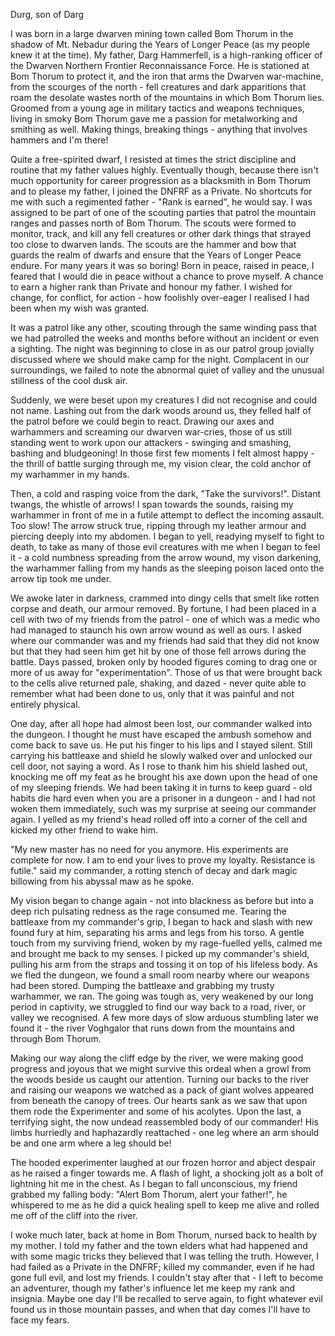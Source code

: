 Durg, son of Darg

I was born in a large dwarven mining town called Bom Thorum in the shadow of Mt. Nebadur during the Years of Longer Peace (as my people knew it at the time). My father, Darg Hammerfell, is a high-ranking officer of the Dwarven Northern Frontier Reconnaissance Force. He is stationed at Bom Thorum to protect it, and the iron that arms the Dwarven war-machine, from the scourges of the north - fell creatures and dark apparitions that roam the desolate wastes north of the mountains in which Bom Thorum lies. Groomed from a young age in military tactics and weapons techniques, living in smoky Bom Thorum gave me a passion for metalworking and smithing as well. Making things, breaking things - anything that involves hammers and I'm there!

Quite a free-spirited dwarf, I resisted at times the strict discipline and routine that my father values highly. Eventually though, because there isn't much opportunity for career progression as a blacksmith in Bom Thorum and to please my father, I joined the DNFRF as a Private. No shortcuts for me with such a regimented father - "Rank is earned", he would say. I was assigned to be part of one of the scouting parties that patrol the mountain ranges and passes north of Bom Thorum. The scouts were formed to monitor, track, and kill any fell creatures or other dark things that strayed too close to dwarven lands. The scouts are the hammer and bow that guards the realm of dwarfs and ensure that the Years of Longer Peace endure. For many years it was so boring! Born in peace, raised in peace, I feared that I would die in peace without a chance to prove myself. A chance to earn a higher rank than Private and honour my father. I wished for change, for conflict, for action - how foolishly over-eager I realised I had been when my wish was granted.

It was a patrol like any other, scouting through the same winding pass that we had patrolled the weeks and months before without an incident or even a sighting. The night was beginning to close in as our patrol group jovially discussed where we should make camp for the night. Complacent in our surroundings, we failed to note the abnormal quiet of valley and the unusual stillness of the cool dusk air.

Suddenly, we were beset upon my creatures I did not recognise and could not name. Lashing out from the dark woods around us, they felled half of the patrol before we could begin to react. Drawing our axes and warhammers and screaming our dwarven war-cries, those of us still standing went to work upon our attackers - swinging and smashing, bashing and bludgeoning! In those first few moments I felt almost happy - the thrill of battle surging through me, my vision clear, the cold anchor of my warhammer in my hands.

Then, a cold and rasping voice from the dark, "Take the survivors!". Distant twangs, the whistle of arrows! I span towards the sounds, raising my warhammer in front of me in a futile attempt to deflect the incoming assault. Too slow! The arrow struck true, ripping through my leather armour and piercing deeply into my abdomen. I began to yell, readying myself to fight to death, to take as many of those evil creatures with me when I began to feel it - a cold numbness spreading from the arrow wound, my vison darkening, the warhammer falling from my hands as the sleeping poison laced onto the arrow tip took me under.

We awoke later in darkness, crammed into dingy cells that smelt like rotten corpse and death, our armour removed. By fortune, I had been placed in a cell with two of my friends from the patrol - one of which was a medic who had managed to staunch his own arrow wound as well as ours. I asked where our commander was and my friends had said that they did not know but that they had seen him get hit by one of those fell arrows during the battle. Days passed, broken only by hooded figures coming to drag one or more of us away for "experimentation". Those of us that were brought back to the cells alive returned pale, shaking, and dazed - never quite able to remember what had been done to us, only that it was painful and not entirely physical.

One day, after all hope had almost been lost, our commander walked into the dungeon. I thought he must have escaped the ambush somehow and come back to save us. He put his finger to his lips and I stayed silent. Still carrying his battleaxe and shield he slowly walked over and unlocked our cell door, not saying a word. As I rose to thank him his shield lashed out, knocking me off my feat as he brought his axe down upon the head of one of my sleeping friends. We had been taking it in turns to keep guard - old habits die hard even when you are a prisoner in a dungeon - and I had not woken them immediately, such was my surprise at seeing our commander again. I yelled as my friend's head rolled off into a corner of the cell and kicked my other friend to wake him.

"My new master has no need for you anymore. His experiments are complete for now. I am to end your lives to prove my loyalty. Resistance is futile." said my commander, a rotting stench of decay and dark magic billowing from his abyssal maw as he spoke.

My vision began to change again - not into blackness as before but into a deep rich pulsating redness as the rage consumed me. Tearing the battleaxe from my commander's grip, I began to hack and slash with new found fury at him, separating his arms and legs from his torso. A gentle touch from my surviving friend, woken by my rage-fuelled yells, calmed me and brought me back to my senses. I picked up my commander's shield, pulling his arm from the straps and tossing it on top of his lifeless body. As we fled the dungeon, we found a small room nearby where our weapons had been stored. Dumping the battleaxe and grabbing my trusty warhammer, we ran. The going was tough as, very weakened by our long period in captivity, we struggled to find our way back to a road, river, or valley we recognised. A few more days of slow arduous stumbling later we found it - the river Voghgalor that runs down from the mountains and through Bom Thorum.

Making our way along the cliff edge by the river, we were making good progress and joyous that we might survive this ordeal when a growl from the woods beside us caught our attention. Turning our backs to the river and raising our weapons we watched as a pack of giant wolves appeared from beneath the canopy of trees. Our hearts sank as we saw that upon them rode the Experimenter and some of his acolytes. Upon the last, a terrifying sight, the now undead reassembled body of our commander! His limbs hurriedly and haphazardly reattached - one leg where an arm should be and one arm where a leg should be!

The hooded experimenter laughed at our frozen horror and abject despair as he raised a finger towards me. A flash of light, a shocking jolt as a bolt of lightning hit me in the chest. As I began to fall unconscious, my friend grabbed my falling body: "Alert Bom Thorum, alert your father!", he whispered to me as he did a quick healing spell to keep me alive and rolled me off of the cliff into the river.

I woke much later, back at home in Bom Thorum, nursed back to health by my mother. I told my father and the town elders what had happened and with some magic tricks they believed that I was telling the truth. However, I had failed as a Private in the DNFRF; killed my commander, even if he had gone full evil, and lost my friends. I couldn't stay after that - I left to become an adventurer, though my father's influence let me keep my rank and insignia. Maybe one day I'll be recalled to serve again, to fight whatever evil found us in those mountain passes, and when that day comes I'll have to face my fears.
